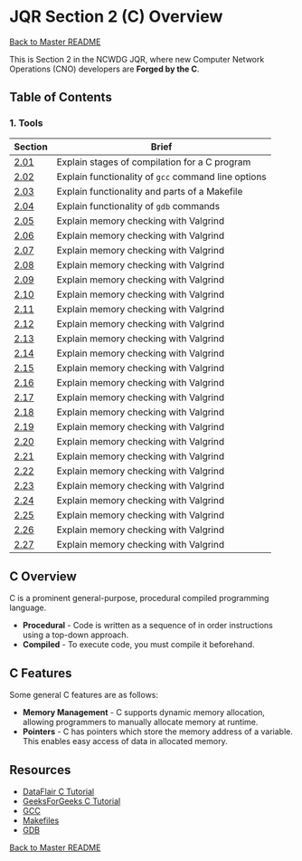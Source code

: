 # JQR Section 2 (C) Overview

[Back to Master README](../README.md)

This is Section 2 in the NCWDG JQR, where new Computer Network Operations (CNO) developers are **Forged by the C**.

## Table of Contents
### 1. Tools
|     Section    |   Brief   |
-----------------|-----------|
| [2.01](2.01_tools/) | Explain stages of compilation for a C program | 
| [2.02](2.02_basic_syntax/)  | Explain functionality of `gcc` command line options |
| [2.03](2.03_data_types)  | Explain functionality and parts of a Makefile |
| [2.04](2.04_variables)  | Explain functionality of `gdb` commands |
| [2.05](2.05_operators)  | Explain memory checking with Valgrind |
| [2.06](2.06_conditionals)  | Explain memory checking with Valgrind |
| [2.07](2.06_conditionals)  | Explain memory checking with Valgrind |
| [2.08](2.06_conditionals)  | Explain memory checking with Valgrind |
| [2.09](2.06_conditionals)  | Explain memory checking with Valgrind |
| [2.10](2.06_conditionals)  | Explain memory checking with Valgrind |
| [2.11](2.06_conditionals)  | Explain memory checking with Valgrind |
| [2.12](2.06_conditionals)  | Explain memory checking with Valgrind |
| [2.13](2.06_conditionals)  | Explain memory checking with Valgrind |
| [2.14](2.14_conditionals)  | Explain memory checking with Valgrind |
| [2.15](2.15_conditionals)  | Explain memory checking with Valgrind |
| [2.16](2.16_conditionals)  | Explain memory checking with Valgrind |
| [2.17](2.17_conditionals)  | Explain memory checking with Valgrind |
| [2.18](2.18_conditionals)  | Explain memory checking with Valgrind |
| [2.19](2.19_conditionals)  | Explain memory checking with Valgrind |
| [2.20](2.20_)  | Explain memory checking with Valgrind |
| [2.21](2.21_gdb)  | Explain memory checking with Valgrind |
| [2.22](2.22_makefiles)  | Explain memory checking with Valgrind |
| [2.23](2.23_competency_4a_shell)  | Explain memory checking with Valgrind |
| [2.24](2.24_structs)  | Explain memory checking with Valgrind |
| [2.25](2.25_linked_lists)  | Explain memory checking with Valgrind |
| [2.26](2.26_com)  | Explain memory checking with Valgrind |
| [2.27](2.27_competency_5_madlib)  | Explain memory checking with Valgrind |

## C Overview
C is a prominent general-purpose, procedural compiled programming language. 
- **Procedural** - Code is written as a sequence of in order instructions using a top-down approach. 
- **Compiled** - To execute code, you must compile it beforehand.  

## C Features
Some general C features are as follows:
- **Memory Management** - C supports dynamic memory allocation, allowing programmers to manually allocate memory at runtime. 
- **Pointers** - C has pointers which store the memory address of a variable. This enables easy access of data in allocated memory. 

## Resources
- [DataFlair C Tutorial](https://data-flair.training/blogs/c-tutorial/)
- [GeeksForGeeks C Tutorial](https://www.geeksforgeeks.org/c-programming-language/?ref=shm)
- [GCC](https://gcc.gnu.org/onlinedocs/gcc)
- [Makefiles](https://www.gnu.org/software/make/manual/make.html)
- [GDB](https://darkdust.net/files/GDB%20Cheat%20Sheet.pdf)


[Back to Master README](../README.md)

